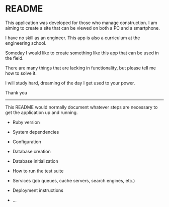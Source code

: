 # README

This application was developed for those who manage construction.
I am aiming to create a site that can be viewed on both a PC and a smartphone.

I have no skill as an engineer.
This app is also a curriculum at the engineering school.

Someday I would like to create something like this app that can be used in the field.

There are many things that are lacking in functionality, but please tell me how to solve it.

I will study hard, dreaming of the day I get used to your power.

Thank you

-----------------------------------
This README would normally document whatever steps are necessary to get the
application up and running.

* Ruby version

* System dependencies
* Configuration
* Database creation
* Database initialization
* How to run the test suite
* Services (job queues, cache servers, search engines, etc.)
* Deployment instructions
* ...
